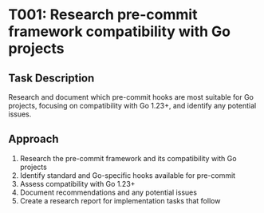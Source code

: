 # T001: Research pre-commit framework compatibility with Go projects

## Task Description
Research and document which pre-commit hooks are most suitable for Go projects, focusing on compatibility with Go 1.23+, and identify any potential issues.

## Approach
1. Research the pre-commit framework and its compatibility with Go projects
2. Identify standard and Go-specific hooks available for pre-commit
3. Assess compatibility with Go 1.23+
4. Document recommendations and any potential issues
5. Create a research report for implementation tasks that follow
